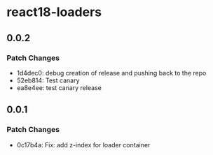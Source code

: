 # react18-loaders

## 0.0.2

### Patch Changes

- 1d4dec0: debug creation of release and pushing back to the repo
- 52eb814: Test canary
- ea8e4ee: test canary release

## 0.0.1

### Patch Changes

- 0c17b4a: Fix: add z-index for loader container
